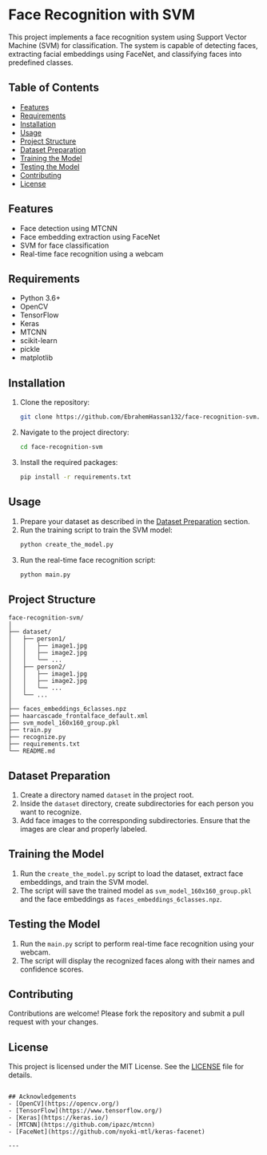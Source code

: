 # Face Recognition with SVM

This project implements a face recognition system using Support Vector Machine (SVM) for classification. The system is capable of detecting faces, extracting facial embeddings using FaceNet, and classifying faces into predefined classes.

## Table of Contents
- [Features](#features)
- [Requirements](#requirements)
- [Installation](#installation)
- [Usage](#usage)
- [Project Structure](#project-structure)
- [Dataset Preparation](#dataset-preparation)
- [Training the Model](#training-the-model)
- [Testing the Model](#testing-the-model)
- [Contributing](#contributing)
- [License](#license)

## Features
- Face detection using MTCNN
- Face embedding extraction using FaceNet
- SVM for face classification
- Real-time face recognition using a webcam

## Requirements
- Python 3.6+
- OpenCV
- TensorFlow
- Keras
- MTCNN
- scikit-learn
- pickle
- matplotlib

## Installation
1. Clone the repository:
    ```bash
    git clone https://github.com/EbrahemHassan132/face-recognition-svm.git
    ```
2. Navigate to the project directory:
    ```bash
    cd face-recognition-svm
    ```
3. Install the required packages:
    ```bash
    pip install -r requirements.txt
    ```

## Usage
1. Prepare your dataset as described in the [Dataset Preparation](#dataset-preparation) section.
2. Run the training script to train the SVM model:
    ```bash
    python create_the_model.py
    ```
3. Run the real-time face recognition script:
    ```bash
    python main.py
    ```

## Project Structure
```
face-recognition-svm/
│
├── dataset/
│   ├── person1/
│   │   ├── image1.jpg
│   │   ├── image2.jpg
│   │   └── ...
│   ├── person2/
│   │   ├── image1.jpg
│   │   ├── image2.jpg
│   │   └── ...
│   └── ...
│
├── faces_embeddings_6classes.npz
├── haarcascade_frontalface_default.xml
├── svm_model_160x160_group.pkl
├── train.py
├── recognize.py
├── requirements.txt
└── README.md
```

## Dataset Preparation
1. Create a directory named `dataset` in the project root.
2. Inside the `dataset` directory, create subdirectories for each person you want to recognize.
3. Add face images to the corresponding subdirectories. Ensure that the images are clear and properly labeled.

## Training the Model
1. Run the `create_the_model.py` script to load the dataset, extract face embeddings, and train the SVM model.
2. The script will save the trained model as `svm_model_160x160_group.pkl` and the face embeddings as `faces_embeddings_6classes.npz`.

## Testing the Model
1. Run the `main.py` script to perform real-time face recognition using your webcam.
2. The script will display the recognized faces along with their names and confidence scores.

## Contributing
Contributions are welcome! Please fork the repository and submit a pull request with your changes.

## License
This project is licensed under the MIT License. See the [LICENSE](LICENSE) file for details.
```

## Acknowledgements
- [OpenCV](https://opencv.org/)
- [TensorFlow](https://www.tensorflow.org/)
- [Keras](https://keras.io/)
- [MTCNN](https://github.com/ipazc/mtcnn)
- [FaceNet](https://github.com/nyoki-mtl/keras-facenet)

---

